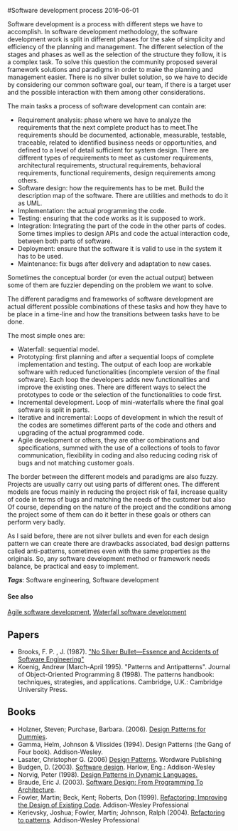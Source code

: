 
#Software development process
2016-06-01

Software development is a process with different steps we have to accomplish.
In software development methodology, the software development work is split in different phases for the sake of simplicity and efficiency of the planning and management.
The different selection of the stages and phases as well as the selection of the structure they follow, it is a complex task. To solve this question the community proposed several framework solutions and paradigms in order to make the planning and management easier.
There is no silver bullet solution, so we have to decide by considering our common software goal, our team, if there is a target user and the possible interaction with them among other considerations.

The main tasks a process of software development can contain are:
- Requirement analysis: phase where we have to analyze the requirements that the next complete product has to meet.The requirements should be documented, actionable, measurable, testable, traceable, related to identified business needs or opportunities, and defined to a level of detail sufficient for system design.
There are different types of requirements to meet as customer requirements, architectural requirements, structural requirements, behavioral requirements, functional requirements, design requirements among others.
- Software design: how the requirements has to be met. Build the description map of the software. There are utilities and methods to do it as UML.
- Implementation: the actual programming the code.
- Testing: ensuring that the code works as it is supposed to work.
- Integration: Integrating the part of the code in the other parts of codes. Some times implies to design APIs and code the actual interaction code, between both parts of software.
- Deployment: ensure that the software it is valid to use in the system it has to be used.
- Maintenance: fix bugs after delivery and adaptation to new cases.

Sometimes the conceptual border (or even the actual output) between some of them are fuzzier depending on the problem we want to solve.

The different paradigms and frameworks of software development are actual different possible combinations of these tasks and how they have to be place in a time-line and how the transitions between tasks have to be done.

The most simple ones are:
- Waterfall: sequential model.
- Prototyping: first planning and after a sequential loops of complete implementation and testing. The output of each loop are workable software with reduced functionalities (incomplete version of the final software). Each loop the developers adds new functionalities and improve the existing ones. There are different ways to select the prototypes to code or the selection of the functionalities to code first.
- Incremental development. Loop of mini-waterfalls where the final goal software is split in parts.
- Iterative and incremental: Loops of development in which the result of the codes are sometimes different parts of the code and others and upgrading of the actual programmed code.
- Agile development or others, they are other combinations and specifications, summed with the use of a collections of tools to favor communication, flexibility in coding and also reducing coding risk of bugs and not matching customer goals.

The border between the different models and paradigms are also fuzzy. Projects are usually carry out using parts of different ones.
The different models are focus mainly in reducing the project risk of fail, increase quality of code in terms of bugs and matching the needs of the customer but also 
Of course, depending on the nature of the project and the conditions among the project some of them can do it better in these goals or others can perform very badly.

As I said before, there are not silver bullets and even for each design pattern we can create there are drawbacks associated, bad design patterns called anti-patterns, sometimes even with the same properties as the originals.
So, any software development method or framework needs balance, be practical and easy to implement.

***Tags***: Software engineering, Software development

#### See also
[Agile software development](/agile_software_development), [Waterfall software development](/waterfall_software_development)
## Papers
* Brooks, F. P. , J. (1987). ["No Silver Bullet—Essence and Accidents of Software Engineering"](http://faculty.salisbury.edu/~xswang/Research/Papers/SERelated/no-silver-bullet.pdf)
* Koenig, Andrew (March-April 1995). "Patterns and Antipatterns". Journal of Object-Oriented Programming 8 (1998). The patterns handbook: techniques, strategies, and applications. Cambridge, U.K.: Cambridge University Press.

## Books
* Holzner, Steven; Purchase, Barbara. (2006). [Design Patterns for Dummies](https://www.goodreads.com/book/show/298107.Design_Patterns_for_Dummies).
* Gamma, Helm, Johnson & Vlissides (1994). Design Patterns (the Gang of Four book). Addison-Wesley.
* Lasater, Christopher G. (2006) [Design Patterns](https://www.goodreads.com/book/show/475634.Design_Patterns). Wordware Publishing
* Budgen, D. (2003). [Software design](). Harlow, Eng.: Addison-Wesley
* Norvig, Peter (1998). [Design Patterns in Dynamic Languages.](http://www.norvig.com/design-patterns/)
* Braude, Eric J. (2003). [Software Design: From Programming To Architecture](https://www.goodreads.com/book/show/4008807-software-design).
* Fowler, Martin; Beck, Kent; Roberts, Don (1999). [Refactoring: Improving the Design of Existing Code](https://www.goodreads.com/book/show/44936.Refactoring). Addison-Wesley Professional
* Kerievsky, Joshua; Fowler, Martin; Johnson, Ralph (2004). [Refactoring to patterns](https://www.goodreads.com/book/show/85041.Refactoring_to_Patterns). Addison-Wesley Professional


